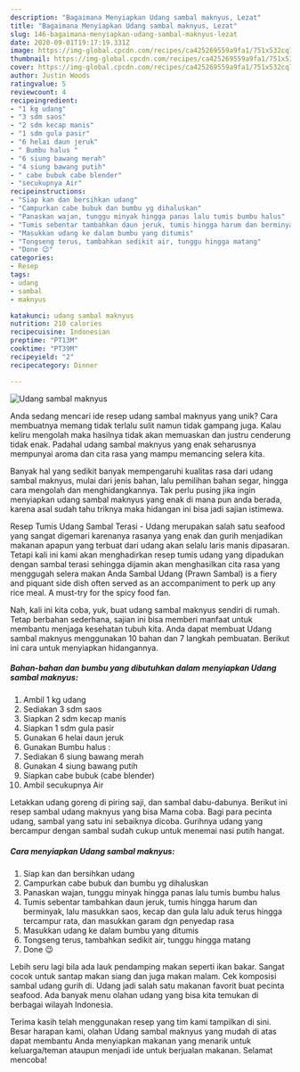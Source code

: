 ```yaml
---
description: "Bagaimana Menyiapkan Udang sambal maknyus, Lezat"
title: "Bagaimana Menyiapkan Udang sambal maknyus, Lezat"
slug: 146-bagaimana-menyiapkan-udang-sambal-maknyus-lezat
date: 2020-09-01T19:17:19.331Z
image: https://img-global.cpcdn.com/recipes/ca425269559a9fa1/751x532cq70/udang-sambal-maknyus-foto-resep-utama.jpg
thumbnail: https://img-global.cpcdn.com/recipes/ca425269559a9fa1/751x532cq70/udang-sambal-maknyus-foto-resep-utama.jpg
cover: https://img-global.cpcdn.com/recipes/ca425269559a9fa1/751x532cq70/udang-sambal-maknyus-foto-resep-utama.jpg
author: Justin Woods
ratingvalue: 5
reviewcount: 4
recipeingredient:
- "1 kg udang"
- "3 sdm saos"
- "2 sdm kecap manis"
- "1 sdm gula pasir"
- "6 helai daun jeruk"
- " Bumbu halus "
- "6 siung bawang merah"
- "4 siung bawang putih"
- " cabe bubuk cabe blender"
- "secukupnya Air"
recipeinstructions:
- "Siap kan dan bersihkan udang"
- "Campurkan cabe bubuk dan bumbu yg dihaluskan"
- "Panaskan wajan, tunggu minyak hingga panas lalu tumis bumbu halus"
- "Tumis sebentar tambahkan daun jeruk, tumis hingga harum dan berminyak, lalu masukkan saos, kecap dan gula lalu aduk terus hingga tercampur rata, dan masukkan garam dgn penyedap rasa"
- "Masukkan udang ke dalam bumbu yang ditumis"
- "Tongseng terus, tambahkan sedikit air, tunggu hingga matang"
- "Done 😉"
categories:
- Resep
tags:
- udang
- sambal
- maknyus

katakunci: udang sambal maknyus 
nutrition: 210 calories
recipecuisine: Indonesian
preptime: "PT13M"
cooktime: "PT39M"
recipeyield: "2"
recipecategory: Dinner

---
```



![Udang sambal maknyus](https://img-global.cpcdn.com/recipes/ca425269559a9fa1/751x532cq70/udang-sambal-maknyus-foto-resep-utama.jpg)

Anda sedang mencari ide resep udang sambal maknyus yang unik? Cara membuatnya memang tidak terlalu sulit namun tidak gampang juga. Kalau keliru mengolah maka hasilnya tidak akan memuaskan dan justru cenderung tidak enak. Padahal udang sambal maknyus yang enak seharusnya mempunyai aroma dan cita rasa yang mampu memancing selera kita.

Banyak hal yang sedikit banyak mempengaruhi kualitas rasa dari udang sambal maknyus, mulai dari jenis bahan, lalu pemilihan bahan segar, hingga cara mengolah dan menghidangkannya. Tak perlu pusing jika ingin menyiapkan udang sambal maknyus yang enak di mana pun anda berada, karena asal sudah tahu triknya maka hidangan ini bisa jadi sajian istimewa.

Resep Tumis Udang Sambal Terasi - Udang merupakan salah satu seafood yang sangat digemari karenanya rasanya yang enak dan gurih menjadikan makanan apapun yang terbuat dari udang akan selalu laris manis dipasaran. Tetapi kali ini kami akan menghadirkan resep tumis udang yang dipadukan dengan sambal terasi sehingga dijamin akan menghasilkan cita rasa yang menggugah selera makan Anda Sambal Udang (Prawn Sambal) is a fiery and piquant side dish often served as an accompaniment to perk up any rice meal. A must-try for the spicy food fan.


Nah, kali ini kita coba, yuk, buat udang sambal maknyus sendiri di rumah. Tetap berbahan sederhana, sajian ini bisa memberi manfaat untuk membantu menjaga kesehatan tubuh kita. Anda dapat membuat Udang sambal maknyus menggunakan 10 bahan dan 7 langkah pembuatan. Berikut ini cara untuk menyiapkan hidangannya.

<!--inarticleads1-->

##### Bahan-bahan dan bumbu yang dibutuhkan dalam menyiapkan Udang sambal maknyus:

1. Ambil 1 kg udang
1. Sediakan 3 sdm saos
1. Siapkan 2 sdm kecap manis
1. Siapkan 1 sdm gula pasir
1. Gunakan 6 helai daun jeruk
1. Gunakan  Bumbu halus :
1. Sediakan 6 siung bawang merah
1. Gunakan 4 siung bawang putih
1. Siapkan  cabe bubuk (cabe blender)
1. Ambil secukupnya Air


Letakkan udang goreng di piring saji, dan sambal dabu-dabunya. Berikut ini resep sambal udang maknyus yang bisa Mama coba. Bagi para pecinta udang, sambal yang satu ini sebaiknya dicoba. Gurihnya udang yang bercampur dengan sambal sudah cukup untuk menemai nasi putih hangat. 

<!--inarticleads2-->

##### Cara menyiapkan Udang sambal maknyus:

1. Siap kan dan bersihkan udang
1. Campurkan cabe bubuk dan bumbu yg dihaluskan
1. Panaskan wajan, tunggu minyak hingga panas lalu tumis bumbu halus
1. Tumis sebentar tambahkan daun jeruk, tumis hingga harum dan berminyak, lalu masukkan saos, kecap dan gula lalu aduk terus hingga tercampur rata, dan masukkan garam dgn penyedap rasa
1. Masukkan udang ke dalam bumbu yang ditumis
1. Tongseng terus, tambahkan sedikit air, tunggu hingga matang
1. Done 😉


Lebih seru lagi bila ada lauk pendamping makan seperti ikan bakar. Sangat cocok untuk santap makan siang dan juga makan malam. Cek komposisi sambal udang gurih di. Udang jadi salah satu makanan favorit buat pecinta seafood. Ada banyak menu olahan udang yang bisa kita temukan di berbagai wilayah Indonesia. 

Terima kasih telah menggunakan resep yang tim kami tampilkan di sini. Besar harapan kami, olahan Udang sambal maknyus yang mudah di atas dapat membantu Anda menyiapkan makanan yang menarik untuk keluarga/teman ataupun menjadi ide untuk berjualan makanan. Selamat mencoba!
